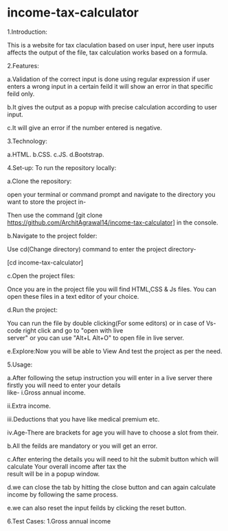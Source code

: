 # income-tax-calculator
1.Introduction:

This is a website for tax claculation based on user input, here user inputs affects the output of the file, 
tax calculation works based on a formula.

2.Features:

a.Validation of the correct input is done using regular expression if user enters a wrong input in a certain feild it will show an error in that specific feild only.

b.It gives the output as a popup with precise calculation according to user input.

c.It will give an error if the number entered is negative. 

3.Technology:

a.HTML.
b.CSS.
c.JS.
d.Bootstrap.

4.Set-up:
To run the repository locally:

a.Clone the repository:

  open your terminal or command prompt and navigate to the directory you want to store the project in-
  
  Then use the command [git clone https://github.com/ArchitAgrawal14/income-tax-calculator] in the console.
  
b.Navigate to the project folder:

  Use cd(Change directory) command to enter the project directory-
  
  [cd income-tax-calculator]
  
c.Open the project files:

  Once you are in the project file you will find HTML,CSS & Js files. You can open these files in a text editor of your        choice.

d.Run the project:

  You can run the file by double clicking(For some editors) or in case of Vs-code right click and go to "open with live   
  server" or you can use "Alt+L Alt+O" to open file in live server.
  
e.Explore:Now you will be able to View And test the project as per the need.

5.Usage:

a.After following the setup instruction you will enter in a live server there firstly you will need to enter your details   
  like-
  i.Gross annual income.
  
  ii.Extra income.
  
  iii.Deductions that you have like medical premium etc.
  
  iv.Age-There are brackets for age you will have to choose a slot from their.
  
b.All the feilds are mandatory or you will get an error.

c.After entering the details you will need to hit the submit button which will calculate Your overall income after tax the   
result will be in a popup window.  

d.we can close the tab by hitting the close button and can again calculate income by following the same process.

e.we can also reset the input feilds by clicking the reset button.

6.Test Cases:
  1.Gross annual income
